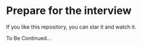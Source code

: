 Prepare for the interview
========================

If you like this repository, you can star it and watch it.

To Be Continued...
